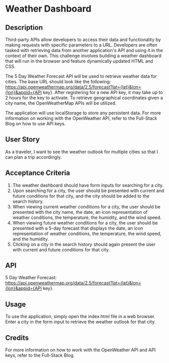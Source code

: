# Weather Dashboard

## Description
Third-party APIs allow developers to access their data and functionality by making requests with specific parameters to a URL. Developers are often tasked with retrieving data from another application's API and using it in the context of their own. This challenge involves building a weather dashboard that will run in the browser and feature dynamically updated HTML and CSS.

The 5 Day Weather Forecast API will be used to retrieve weather data for cities. The base URL should look like the following: https://api.openweathermap.org/data/2.5/forecast?lat={lat}&lon={lon}&appid={API key}. After registering for a new API key, it may take up to 2 hours for the key to activate. To retrieve geographical coordinates given a city name, the OpenWeatherMap APIs will be utilized.

The application will use localStorage to store any persistent data. For more information on working with the OpenWeather API, refer to the Full-Stack Blog on how to use API keys.

## User Story
As a traveler, I want to see the weather outlook for multiple cities so that I can plan a trip accordingly.

## Acceptance Criteria
1. The weather dashboard should have form inputs for searching for a city.
2. Upon searching for a city, the user should be presented with current and future conditions for that city, and the city should be added to the search history.
3. When viewing current weather conditions for a city, the user should be presented with the city name, the date, an icon representation of weather conditions, the temperature, the humidity, and the wind speed.
4. When viewing future weather conditions for a city, the user should be presented with a 5-day forecast that displays the date, an icon representation of weather conditions, the temperature, the wind speed, and the humidity.
5. Clicking on a city in the search history should again present the user with current and future conditions for that city.

## API 
5 Day Weather Forecast: https://api.openweathermap.org/data/2.5/forecast?lat={lat}&lon={lon}&appid={API key}.

## Usage
To use the application, simply open the index.html file in a web browser. Enter a city in the form input to retrieve the weather outlook for that city.

## Credits
For more information on how to work with the OpenWeather API and API keys, refer to the Full-Stack Blog.

